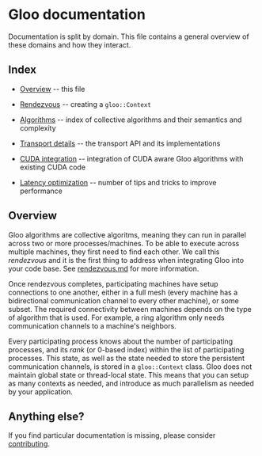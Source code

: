 # Gloo documentation

Documentation is split by domain. This file contains a general
overview of these domains and how they interact.

## Index

* [Overview](readme.md) -- this file

* [Rendezvous](rendezvous.md) -- creating a `gloo::Context`
  
* [Algorithms](algorithms.md) -- index of collective algorithms
  and their semantics and complexity

* [Transport details](transport.md) -- the transport API and its
  implementations

* [CUDA integration](cuda.md) -- integration of CUDA aware Gloo
  algorithms with existing CUDA code

* [Latency optimization](latency.md) -- number of tips and tricks to
  improve performance

## Overview

Gloo algorithms are collective algoritms, meaning they can run in
parallel across two or more processes/machines. To be able to execute
across multiple machines, they first need to find each other. We call
this _rendezvous_ and it is the first thing to address when
integrating Gloo into your code base.
See [rendezvous.md](./rendezvous.md) for more information.

Once rendezvous completes, participating machines have setup
connections to one another, either in a full mesh (every machine has a
bidirectional communication channel to every other machine), or some
subset. The required connectivity between machines depends on the type
of algorithm that is used. For example, a ring algorithm only needs
communication channels to a machine's neighbors.

Every participating process knows about the number of participating
processes, and its _rank_ (or 0-based index) within the list of
participating processes. This state, as well as the state needed to
store the persistent communication channels, is stored in a
`gloo::Context` class. Gloo does not maintain global state or
thread-local state. This means that you can setup as many contexts as
needed, and introduce as much parallelism as needed by your
application.

## Anything else?

If you find particular documentation is missing, please consider
[contributing](../CONTRIBUTING.md).
